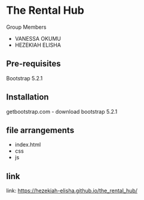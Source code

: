 # The Rental Hub
Group Members
+ VANESSA OKUMU
+ HEZEKIAH ELISHA

## Pre-requisites

Bootstrap 5.2.1


## Installation
getbootstrap.com - download bootstrap 5.2.1

## file arrangements
+ index.html
+ css
+ js



## link
link: https://hezekiah-elisha.github.io/the_rental_hub/
